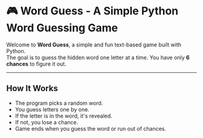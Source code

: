 # 🎮 Word Guess - A Simple Python Word Guessing Game

Welcome to **Word Guess**, a simple and fun text-based game built with Python.  
The goal is to guess the hidden word one letter at a time. You have only **6 chances** to figure it out.

---

## How It Works

- The program picks a random word.
- You guess letters one by one.
- If the letter is in the word, it's revealed.
- If not, you lose a chance.
- Game ends when you guess the word or run out of chances.
